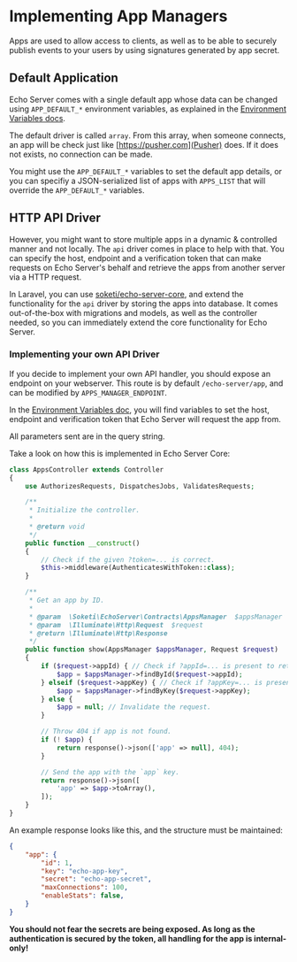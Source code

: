 # Implementing App Managers

Apps are used to allow access to clients, as well as to be able to securely publish events to your users by using signatures generated by app secret.

## Default Application

Echo Server comes with a single default app whose data can be changed using `APP_DEFAULT_*` environment variables, as explained in the [Environment Variables docs](ENV.md#default-application).

The default driver is called `array`. From this array, when someone connects, an app will be check just like [https://pusher.com](Pusher) does. If it does not exists, no connection can be made.

You might use the `APP_DEFAULT_*` variables to set the default app details, or you can specifiy a JSON-serialized list of apps with `APPS_LIST` that will override the `APP_DEFAULT_*` variables.

## HTTP API Driver

However, you might want to store multiple apps in a dynamic & controlled manner and not locally. The `api` driver comes in place to help with that. You can specify the host, endpoint and a verification token that can make requests on Echo Server's behalf and retrieve the apps from another server via a HTTP request.

In Laravel, you can use [soketi/echo-server-core](https://github.com/soketi/echo-server-core), and extend the functionality for the `api` driver by storing the apps into database. It comes out-of-the-box with migrations and models, as well as the controller needed, so you can immediately extend the core functionality for Echo Server.

### Implementing your own API Driver

If you decide to implement your own API handler, you should expose an endpoint on your webserver. This route is by default `/echo-server/app`, and can be modified by `APPS_MANAGER_ENDPOINT`.

In the [Environment Variables doc](ENV.md#apps-manager), you will find variables to set the host, endpoint and verification token that Echo Server will request the app from.

All parameters sent are in the query string.

Take a look on how this is implemented in Echo Server Core:

```php
class AppsController extends Controller
{
    use AuthorizesRequests, DispatchesJobs, ValidatesRequests;

    /**
     * Initialize the controller.
     *
     * @return void
     */
    public function __construct()
    {
        // Check if the given ?token=... is correct.
        $this->middleware(AuthenticatesWithToken::class);
    }

    /**
     * Get an app by ID.
     *
     * @param  \Soketi\EchoServer\Contracts\AppsManager  $appsManager
     * @param  \Illuminate\Http\Request  $request
     * @return \Illuminate\Http\Response
     */
    public function show(AppsManager $appsManager, Request $request)
    {
        if ($request->appId) { // Check if ?appId=... is present to retrieve app by ID.
            $app = $appsManager->findById($request->appId);
        } elseif ($request->appKey) { // Check if ?appKey=... is present to retrieve app by ID.
            $app = $appsManager->findByKey($request->appKey);
        } else {
            $app = null; // Invalidate the request.
        }

        // Throw 404 if app is not found.
        if (! $app) {
            return response()->json(['app' => null], 404);
        }

        // Send the app with the `app` key.
        return response()->json([
            'app' => $app->toArray(),
        ]);
    }
}
```

An example response looks like this, and the structure must be maintained:

```json
{
    "app": {
        "id": 1,
        "key": "echo-app-key",
        "secret": "echo-app-secret",
        "maxConnections": 100,
        "enableStats": false,
    }
}
```

**You should not fear the secrets are being exposed. As long as the authentication is secured by the token, all handling for the app is internal-only!**
